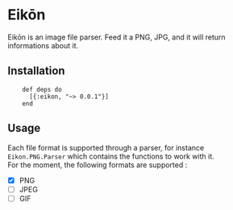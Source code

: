 # Eikōn

Eikōn is an image file parser. Feed it a PNG, JPG, and it will return informations about it.

## Installation

        def deps do
          [{:eikon, "~> 0.0.1"}]
        end

## Usage
Each file format is supported through a parser, for instance `Eikon.PNG.Parser` which contains the functions to work with it.  
For the moment, the following formats are supported :

- [x] PNG
- [ ] JPEG
- [ ] GIF
